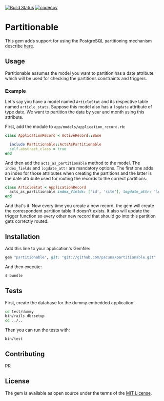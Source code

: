[![Build Status](https://travis-ci.org/pacuna/partitionable.svg?branch=master)](https://travis-ci.org/pacuna/partitionable)
[![codecov](https://codecov.io/gh/pacuna/partitionable/branch/master/graph/badge.svg)](https://codecov.io/gh/pacuna/partitionable)

# Partitionable

This gem adds support for using the PostgreSQL partitioning mechanism
describe [here](https://www.postgresql.org/docs/9.1/static/ddl-partitioning.html).

## Usage

Partitionable assumes the model you want to partition has a date attribute which will be
used for checking the partitions constraints and triggers.

### Example

Let's say you have a model named `ArticleStat` and its respective table named `article_stats`.
Suppose this model also has a `logdate` attribute of type date. We want to partition
the data by year and month using this attribute.

First, add the module to `app/models/application_record.rb`:

```ruby
class ApplicationRecord < ActiveRecord::Base

  include Partitionable::ActsAsPartitionable
  self.abstract_class = true
end
```

And then add the `acts_as_partitionable` method to the model. The `index_fields` and `logdate_attr` are mandatory
options. The first one adds an index for those attributes when creating the partitions and the latter
is the date attribute used for routing the records to the correct partitions:

```ruby
class ArticleStat < ApplicationRecord
  acts_as_partitionable index_fields: ['id', 'site'], logdate_attr: 'logdate'
end
```

And that's it. Now every time you create a new record, the gem will create
the correspondent partition table if doesn't exists. It also will update the trigger
function so every other new record that should go into this partition gets correctly
routed.

## Installation
Add this line to your application's Gemfile:

```ruby
gem "partitionable", git: "git://github.com/pacuna/partitionable.git"
```

And then execute:
```bash
$ bundle
```

## Tests

First, create the database for the dummy embedded application:

```bash
cd test/dummy
bin/rails db:setup
cd ../..
```
Then you can run the tests with:

```bash
bin/test
```

## Contributing

PR

## License
The gem is available as open source under the terms of the [MIT License](http://opensource.org/licenses/MIT).
